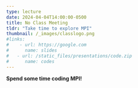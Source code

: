 ```yaml
---
type: lecture
date: 2024-04-04T14:00:00-0500
title: No Class Meeting
tldr: "Take time to explore MPI"
thumbnail: /_images/classlogo.png
#links: 
#    - url: https://google.com
#      name: slides
#   - url: /static_files/presentations/code.zip
#      name: codes
---
```

**Spend some time coding MPI!** 